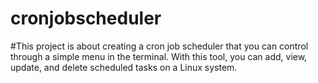 # cronjobscheduler
#This project is about creating a cron job scheduler that you can control through a simple menu in the terminal. With this tool, you can add, view, update, and delete scheduled tasks on a Linux system. 
